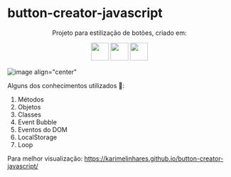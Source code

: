 # button-creator-javascript

<p align="center">
Projeto para estilização de botões, criado em:

<p align="center">
<img width="40" src="https://cdn.jsdelivr.net/gh/devicons/devicon/icons/javascript/javascript-plain.svg"/>
<img width="40" src="https://cdn.jsdelivr.net/gh/devicons/devicon/icons/html5/html5-plain-wordmark.svg"/>
<img width="40" src="https://cdn.jsdelivr.net/gh/devicons/devicon/icons/css3/css3-plain-wordmark.svg" />
</p>

![image align="center"](https://user-images.githubusercontent.com/89994391/196251294-96f2d441-1af1-45c1-ace3-7e268a8a20f7.png)

Alguns dos conhecimentos utilizados 🦄:
1. Métodos
2. Objetos
3. Classes
4. Event Bubble
5. Eventos do DOM
6. LocalStorage
7. Loop

Para melhor visualização: https://karimelinhares.github.io/button-creator-javascript/
